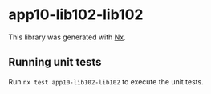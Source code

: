 # app10-lib102-lib102

This library was generated with [Nx](https://nx.dev).

## Running unit tests

Run `nx test app10-lib102-lib102` to execute the unit tests.
